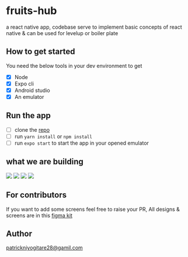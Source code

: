# fruits-hub
a react native app, codebase serve to implement basic concepts of react native &amp; can be used for levelup or boiler plate

## How to get started
You need the below tools in your dev environment to get 

- [X] Node
- [X] Expo cli
- [X] Android studio
- [X] An emulator

## Run the app
- [ ] clone the [repo](https://github.com/PatrickNiyogitare28/fruits-hub)
- [ ] run `yarn install` or `npm install`
- [ ] run `expo start` to start the app in your opened emulator

## what we are building
<img src="https://github.com/PatrickNiyogitare28/fruits-hub/blob/main/assets/screenhoots/capture1.png">
<img src="https://github.com/PatrickNiyogitare28/fruits-hub/blob/main/assets/screenhoots/capture2.png">
<img src="https://github.com/PatrickNiyogitare28/fruits-hub/blob/main/assets/screenhoots/capture3.png">
<img src="https://github.com/PatrickNiyogitare28/fruits-hub/blob/main/assets/screenhoots/capture4.png">


## For contributors
If you want to add some screens feel free to raise your PR, All designs & screens are in this [figma kit](https://www.figma.com/file/vQG2vvDMNDqLbZrIgg07YM/UI_Interaction-Design?node-id=12%3A0)


## Author
patrickniyogitare28@gamil.com
